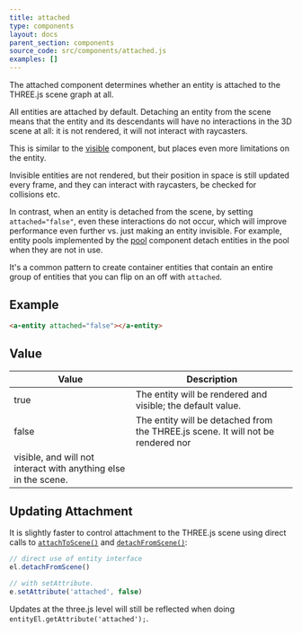 ```yaml
---
title: attached
type: components
layout: docs
parent_section: components
source_code: src/components/attached.js
examples: []
---
```


[visible]: ./visible.md
[pool]: ./pool.md
[attach]: ../core/entity.md#attachtoscene-
[detach]: ../core/entity.md#detachfromscene-

The attached component determines whether an entity is attached to the THREE.js scene graph at all.

All entities are attached by default.  Detaching an entity from the scene means that the entity and its descendants will have no interactions in the 3D scene at all: it is not rendered, it will not interact with raycasters.

This is similar to the [visible][visible] component, but places even more limitations on the entity.

Invisible entities are not rendered, but their position in space is still updated every frame, and they can interact with raycasters, be checked for collisions etc.

In contrast, when an entity is detached from the scene, by setting `attached="false"`, even these interactions do not occur, which will improve performance even further vs. just making an entity invisible.  For example, entity pools implemented by the [pool][pool] component detach entities in the pool when they are not in use.

It's a common pattern to create container entities that contain an entire group of entities that you can flip on an off with `attached`.


## Example

```html
<a-entity attached="false"></a-entity>
```

## Value

| Value | Description                                                                            |
|-------|----------------------------------------------------------------------------------------|
| true  | The entity will be rendered and visible; the default value.                            |
| false | The entity will be detached from the THREE.js scene.  It will not be rendered nor
          visible, and will not interact with anything else in the scene. |

## Updating Attachment

It is slightly faster to control attachment to the THREE.js scene using direct calls to [`attachToScene()`][attach] and [`detachFromScene()`][detach]:

```js
// direct use of entity interface
el.detachFromScene()

// with setAttribute.
e.setAttribute('attached', false)

```

Updates at the three.js level will still be reflected when doing
`entityEl.getAttribute('attached');`.

